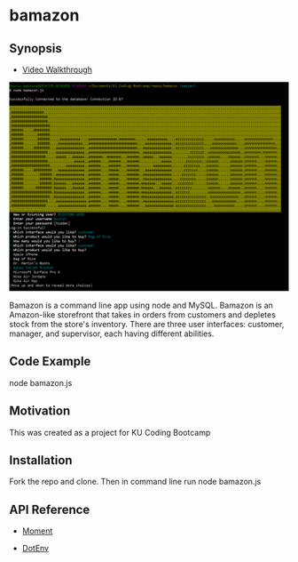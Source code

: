 # bamazon

## Synopsis

* [Video Walkthrough](https://drive.google.com/file/d/1R_Gv4YD7ttMKPPzyzEl1FLuV-PkzjYYb/view)

![BAMAZON](Capture.PNG)

Bamazon is a command line app using node and MySQL.
Bamazon is an Amazon-like storefront that takes in orders from customers and depletes stock from the store's inventory. 
There are three user interfaces: customer, manager, and supervisor, each having different abilities.   

## Code Example
node bamazon.js



## Motivation

This was created as a project for KU Coding Bootcamp

## Installation

Fork the repo and clone.  Then in command line run node bamazon.js

## API Reference


* [Moment](https://www.npmjs.com/package/moment)

* [DotEnv](https://www.npmjs.com/package/dotenv)


